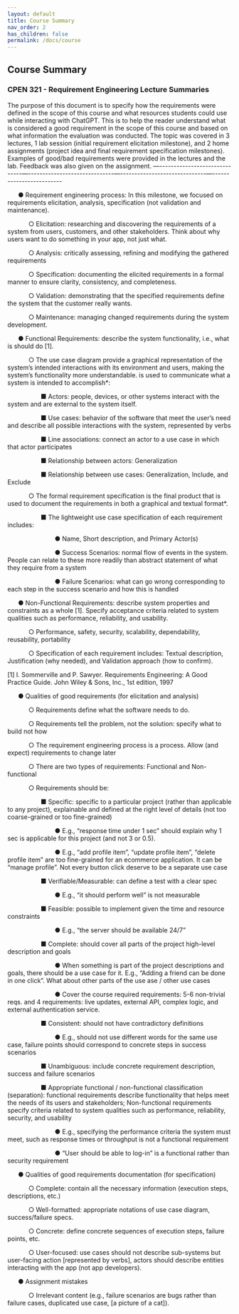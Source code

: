 ```yaml
---
layout: default
title: Course Summary
nav_order: 2
has_children: false
permalink: /docs/course
---
```

## Course Summary

### CPEN 321 - Requirement Engineering Lecture Summaries

The purpose of this document is to specify how the requirements were defined in the scope of this course and what resources students could use while interacting with ChatGPT. This is to help the reader understand what is considered a good requirement in the scope of this course and based on what information the evaluation was conducted. The topic was covered in 3 lectures, 1 lab session (initial requirement elicitation milestone), and 2 home assignments (project idea and final requirement specification milestones). Examples of good/bad requirements were provided in the lectures and the lab. Feedback was also given on the assignment. 
—------------------------------—------------------------------—------------------------------—-------------------------

&nbsp;&nbsp;&nbsp;&nbsp;&nbsp;&nbsp;●	Requirement engineering process: In this milestone, we focused on requirements elicitation, analysis, specification (not validation and maintenance). 

&nbsp;&nbsp;&nbsp;&nbsp;&nbsp;&nbsp;&nbsp;&nbsp;&nbsp;&nbsp;&nbsp;&nbsp;○	Elicitation: researching and discovering the requirements of a system from users, customers, and other stakeholders. Think about why users want to do something in your app, not just what. 

&nbsp;&nbsp;&nbsp;&nbsp;&nbsp;&nbsp;&nbsp;&nbsp;&nbsp;&nbsp;&nbsp;&nbsp;○	Analysis: critically assessing, refining and modifying the gathered requirements

&nbsp;&nbsp;&nbsp;&nbsp;&nbsp;&nbsp;&nbsp;&nbsp;&nbsp;&nbsp;&nbsp;&nbsp;○	Specification: documenting the elicited requirements in a formal manner to ensure clarity, consistency, and completeness. 

&nbsp;&nbsp;&nbsp;&nbsp;&nbsp;&nbsp;&nbsp;&nbsp;&nbsp;&nbsp;&nbsp;&nbsp;○	Validation: demonstrating that the specified requirements define the system that the customer really wants.

&nbsp;&nbsp;&nbsp;&nbsp;&nbsp;&nbsp;&nbsp;&nbsp;&nbsp;&nbsp;&nbsp;&nbsp;○	Maintenance: managing changed requirements during the system development.

&nbsp;&nbsp;&nbsp;&nbsp;&nbsp;&nbsp;●	Functional Requirements: describe the system functionality, i.e., what is should do [1]. 

&nbsp;&nbsp;&nbsp;&nbsp;&nbsp;&nbsp;&nbsp;&nbsp;&nbsp;&nbsp;&nbsp;&nbsp;○	The use case diagram provide a graphical representation of the system’s intended interactions with its environment and users, making the system’s functionality more understandable.  is used to communicate what a system is intended to accomplish*: 

&nbsp;&nbsp;&nbsp;&nbsp;&nbsp;&nbsp;&nbsp;&nbsp;&nbsp;&nbsp;&nbsp;&nbsp;&nbsp;&nbsp;&nbsp;&nbsp;&nbsp;&nbsp;&nbsp;■	Actors: people, devices, or other systems interact with the system and are external to the system itself. 

&nbsp;&nbsp;&nbsp;&nbsp;&nbsp;&nbsp;&nbsp;&nbsp;&nbsp;&nbsp;&nbsp;&nbsp;&nbsp;&nbsp;&nbsp;&nbsp;&nbsp;&nbsp;&nbsp;■	Use cases: behavior of the software that meet the user’s need and describe all possible interactions with the system, represented by verbs

&nbsp;&nbsp;&nbsp;&nbsp;&nbsp;&nbsp;&nbsp;&nbsp;&nbsp;&nbsp;&nbsp;&nbsp;&nbsp;&nbsp;&nbsp;&nbsp;&nbsp;&nbsp;&nbsp;■	Line associations: connect an actor to a use case in which that actor participates

&nbsp;&nbsp;&nbsp;&nbsp;&nbsp;&nbsp;&nbsp;&nbsp;&nbsp;&nbsp;&nbsp;&nbsp;&nbsp;&nbsp;&nbsp;&nbsp;&nbsp;&nbsp;&nbsp;■	Relationship between actors: Generalization

&nbsp;&nbsp;&nbsp;&nbsp;&nbsp;&nbsp;&nbsp;&nbsp;&nbsp;&nbsp;&nbsp;&nbsp;&nbsp;&nbsp;&nbsp;&nbsp;&nbsp;&nbsp;&nbsp;■	Relationship between use cases: Generalization, Include, and Exclude 

&nbsp;&nbsp;&nbsp;&nbsp;&nbsp;&nbsp;&nbsp;&nbsp;&nbsp;&nbsp;&nbsp;&nbsp;○	The formal requirement specification is the final product that is used to document the requirements in both a graphical and textual format*. 

&nbsp;&nbsp;&nbsp;&nbsp;&nbsp;&nbsp;&nbsp;&nbsp;&nbsp;&nbsp;&nbsp;&nbsp;&nbsp;&nbsp;&nbsp;&nbsp;&nbsp;&nbsp;&nbsp;■	The lightweight use case specification of each requirement includes: 

&nbsp;&nbsp;&nbsp;&nbsp;&nbsp;&nbsp;&nbsp;&nbsp;&nbsp;&nbsp;&nbsp;&nbsp;&nbsp;&nbsp;&nbsp;&nbsp;&nbsp;&nbsp;&nbsp;&nbsp;&nbsp;&nbsp;&nbsp;&nbsp;&nbsp;&nbsp;&nbsp;●	Name, Short description, and Primary Actor(s) 

&nbsp;&nbsp;&nbsp;&nbsp;&nbsp;&nbsp;&nbsp;&nbsp;&nbsp;&nbsp;&nbsp;&nbsp;&nbsp;&nbsp;&nbsp;&nbsp;&nbsp;&nbsp;&nbsp;&nbsp;&nbsp;&nbsp;&nbsp;&nbsp;&nbsp;&nbsp;&nbsp;●	Success Scenarios: normal flow of events in the system. People can relate to these more readily than abstract statement of what they require from a system

&nbsp;&nbsp;&nbsp;&nbsp;&nbsp;&nbsp;&nbsp;&nbsp;&nbsp;&nbsp;&nbsp;&nbsp;&nbsp;&nbsp;&nbsp;&nbsp;&nbsp;&nbsp;&nbsp;&nbsp;&nbsp;&nbsp;&nbsp;&nbsp;&nbsp;&nbsp;&nbsp;●	Failure Scenarios: what can go wrong corresponding to each step in the success scenario and how this is handled

&nbsp;&nbsp;&nbsp;&nbsp;&nbsp;&nbsp;●	Non-Functional Requirements: describe system properties and constraints as a whole [1]. Specify acceptance criteria related to system qualities such as performance, reliability, and usability. 

&nbsp;&nbsp;&nbsp;&nbsp;&nbsp;&nbsp;&nbsp;&nbsp;&nbsp;&nbsp;&nbsp;&nbsp;○	Performance, safety, security, scalability, dependability, reusability, portability

&nbsp;&nbsp;&nbsp;&nbsp;&nbsp;&nbsp;&nbsp;&nbsp;&nbsp;&nbsp;&nbsp;&nbsp;○	Specification of each requirement includes: Textual description, Justification (why needed), and Validation approach (how to confirm).

[1] I. Sommerville and P. Sawyer. Requirements Engineering: A Good Practice Guide. John Wiley & Sons, Inc., 1st edition, 1997

&nbsp;&nbsp;&nbsp;&nbsp;&nbsp;&nbsp;●	Qualities of good requirements (for elicitation and analysis)  

&nbsp;&nbsp;&nbsp;&nbsp;&nbsp;&nbsp;&nbsp;&nbsp;&nbsp;&nbsp;&nbsp;&nbsp;○	Requirements define what the software needs to do. 

&nbsp;&nbsp;&nbsp;&nbsp;&nbsp;&nbsp;&nbsp;&nbsp;&nbsp;&nbsp;&nbsp;&nbsp;○	Requirements tell the problem, not the solution: specify what to build not how

&nbsp;&nbsp;&nbsp;&nbsp;&nbsp;&nbsp;&nbsp;&nbsp;&nbsp;&nbsp;&nbsp;&nbsp;○	The requirement engineering process is a process. Allow (and expect) requirements to change later

&nbsp;&nbsp;&nbsp;&nbsp;&nbsp;&nbsp;&nbsp;&nbsp;&nbsp;&nbsp;&nbsp;&nbsp;○	There are two types of requirements: Functional and Non-functional

&nbsp;&nbsp;&nbsp;&nbsp;&nbsp;&nbsp;&nbsp;&nbsp;&nbsp;&nbsp;&nbsp;&nbsp;○	Requirements should be: 

&nbsp;&nbsp;&nbsp;&nbsp;&nbsp;&nbsp;&nbsp;&nbsp;&nbsp;&nbsp;&nbsp;&nbsp;&nbsp;&nbsp;&nbsp;&nbsp;&nbsp;&nbsp;&nbsp;■	Specific: specific to a particular project (rather than applicable to any project), explainable and defined at the right level of details (not too coarse-grained or too fine-grained)

&nbsp;&nbsp;&nbsp;&nbsp;&nbsp;&nbsp;&nbsp;&nbsp;&nbsp;&nbsp;&nbsp;&nbsp;&nbsp;&nbsp;&nbsp;&nbsp;&nbsp;&nbsp;&nbsp;&nbsp;&nbsp;&nbsp;&nbsp;&nbsp;&nbsp;&nbsp;&nbsp;●	E.g., “response time under 1 sec” should explain why 1 sec is applicable for this project (and not 3 or 0.5). 

&nbsp;&nbsp;&nbsp;&nbsp;&nbsp;&nbsp;&nbsp;&nbsp;&nbsp;&nbsp;&nbsp;&nbsp;&nbsp;&nbsp;&nbsp;&nbsp;&nbsp;&nbsp;&nbsp;&nbsp;&nbsp;&nbsp;&nbsp;&nbsp;&nbsp;&nbsp;&nbsp;●	E.g., “add profile item”, “update profile item”, “delete profile item” are too fine-grained for an ecommerce application. It can be “manage profile”. Not every button click deserve to be a separate use case

&nbsp;&nbsp;&nbsp;&nbsp;&nbsp;&nbsp;&nbsp;&nbsp;&nbsp;&nbsp;&nbsp;&nbsp;&nbsp;&nbsp;&nbsp;&nbsp;&nbsp;&nbsp;&nbsp;■	Verifiable/Measurable: can define a test with a clear spec 

&nbsp;&nbsp;&nbsp;&nbsp;&nbsp;&nbsp;&nbsp;&nbsp;&nbsp;&nbsp;&nbsp;&nbsp;&nbsp;&nbsp;&nbsp;&nbsp;&nbsp;&nbsp;&nbsp;&nbsp;&nbsp;&nbsp;&nbsp;&nbsp;&nbsp;&nbsp;&nbsp;●	E.g., “it should perform well” is not measurable 

&nbsp;&nbsp;&nbsp;&nbsp;&nbsp;&nbsp;&nbsp;&nbsp;&nbsp;&nbsp;&nbsp;&nbsp;&nbsp;&nbsp;&nbsp;&nbsp;&nbsp;&nbsp;&nbsp;■	Feasible: possible to implement given the time and resource constraints

&nbsp;&nbsp;&nbsp;&nbsp;&nbsp;&nbsp;&nbsp;&nbsp;&nbsp;&nbsp;&nbsp;&nbsp;&nbsp;&nbsp;&nbsp;&nbsp;&nbsp;&nbsp;&nbsp;&nbsp;&nbsp;&nbsp;&nbsp;&nbsp;&nbsp;&nbsp;&nbsp;●	E.g., “the server should be available 24/7”

&nbsp;&nbsp;&nbsp;&nbsp;&nbsp;&nbsp;&nbsp;&nbsp;&nbsp;&nbsp;&nbsp;&nbsp;&nbsp;&nbsp;&nbsp;&nbsp;&nbsp;&nbsp;&nbsp;■	Complete: should cover all parts of the project high-level description and goals

&nbsp;&nbsp;&nbsp;&nbsp;&nbsp;&nbsp;&nbsp;&nbsp;&nbsp;&nbsp;&nbsp;&nbsp;&nbsp;&nbsp;&nbsp;&nbsp;&nbsp;&nbsp;&nbsp;&nbsp;&nbsp;&nbsp;&nbsp;&nbsp;&nbsp;&nbsp;&nbsp;●	When something is part of the project descriptions and goals, there should be a use case for it. E.g., “Adding a friend can be done in one click”. What about other parts of the use ase / other use cases

&nbsp;&nbsp;&nbsp;&nbsp;&nbsp;&nbsp;&nbsp;&nbsp;&nbsp;&nbsp;&nbsp;&nbsp;&nbsp;&nbsp;&nbsp;&nbsp;&nbsp;&nbsp;&nbsp;&nbsp;&nbsp;&nbsp;&nbsp;&nbsp;&nbsp;&nbsp;&nbsp;●	Cover the course required requirements: 5-6 non-trivial reqs. and 4 requirements: live updates, external API, complex logic, and external authentication service. 

&nbsp;&nbsp;&nbsp;&nbsp;&nbsp;&nbsp;&nbsp;&nbsp;&nbsp;&nbsp;&nbsp;&nbsp;&nbsp;&nbsp;&nbsp;&nbsp;&nbsp;&nbsp;&nbsp;■	Consistent: should not have contradictory definitions

&nbsp;&nbsp;&nbsp;&nbsp;&nbsp;&nbsp;&nbsp;&nbsp;&nbsp;&nbsp;&nbsp;&nbsp;&nbsp;&nbsp;&nbsp;&nbsp;&nbsp;&nbsp;&nbsp;&nbsp;&nbsp;&nbsp;&nbsp;&nbsp;&nbsp;&nbsp;&nbsp;●	E.g., should not use different words for the same use case, failure points should correspond to concrete steps in success scenarios

&nbsp;&nbsp;&nbsp;&nbsp;&nbsp;&nbsp;&nbsp;&nbsp;&nbsp;&nbsp;&nbsp;&nbsp;&nbsp;&nbsp;&nbsp;&nbsp;&nbsp;&nbsp;&nbsp;■	Unambiguous: include concrete requirement description, success and failure scenarios 

&nbsp;&nbsp;&nbsp;&nbsp;&nbsp;&nbsp;&nbsp;&nbsp;&nbsp;&nbsp;&nbsp;&nbsp;&nbsp;&nbsp;&nbsp;&nbsp;&nbsp;&nbsp;&nbsp;■	Appropriate functional / non-functional classification (separation): functional requirements describe functionality that helps meet the needs of its users and stakeholders; Non-functional requirements specify criteria related to system qualities such as performance, reliability, security, and usability

&nbsp;&nbsp;&nbsp;&nbsp;&nbsp;&nbsp;&nbsp;&nbsp;&nbsp;&nbsp;&nbsp;&nbsp;&nbsp;&nbsp;&nbsp;&nbsp;&nbsp;&nbsp;&nbsp;&nbsp;&nbsp;&nbsp;&nbsp;&nbsp;&nbsp;&nbsp;&nbsp;●	E.g., specifying the performance criteria the system must meet, such as response times or throughput is not a functional requirement 

&nbsp;&nbsp;&nbsp;&nbsp;&nbsp;&nbsp;&nbsp;&nbsp;&nbsp;&nbsp;&nbsp;&nbsp;&nbsp;&nbsp;&nbsp;&nbsp;&nbsp;&nbsp;&nbsp;&nbsp;&nbsp;&nbsp;&nbsp;&nbsp;&nbsp;&nbsp;&nbsp;●	“User should be able to log-in” is a functional rather than security requirement

&nbsp;&nbsp;&nbsp;&nbsp;&nbsp;&nbsp;●	Qualities of good requirements documentation (for specification)  

&nbsp;&nbsp;&nbsp;&nbsp;&nbsp;&nbsp;&nbsp;&nbsp;&nbsp;&nbsp;&nbsp;&nbsp;○	Complete: contain all the necessary information (execution steps, descriptions, etc.) 

&nbsp;&nbsp;&nbsp;&nbsp;&nbsp;&nbsp;&nbsp;&nbsp;&nbsp;&nbsp;&nbsp;&nbsp;○	Well-formatted: appropriate notations of use case diagram, success/failure specs. 

&nbsp;&nbsp;&nbsp;&nbsp;&nbsp;&nbsp;&nbsp;&nbsp;&nbsp;&nbsp;&nbsp;&nbsp;○	Concrete: define concrete sequences of execution steps, failure points, etc.

&nbsp;&nbsp;&nbsp;&nbsp;&nbsp;&nbsp;&nbsp;&nbsp;&nbsp;&nbsp;&nbsp;&nbsp;○	User-focused: use cases should not describe sub-systems but user-facing action [represented by verbs], actors should describe entities interacting with the app (not app developers). 

&nbsp;&nbsp;&nbsp;&nbsp;&nbsp;&nbsp;●	Assignment mistakes

&nbsp;&nbsp;&nbsp;&nbsp;&nbsp;&nbsp;&nbsp;&nbsp;&nbsp;&nbsp;&nbsp;&nbsp;○	Irrelevant content (e.g., failure scenarios are bugs rather than failure cases, duplicated use case, [a picture of a cat]). 








